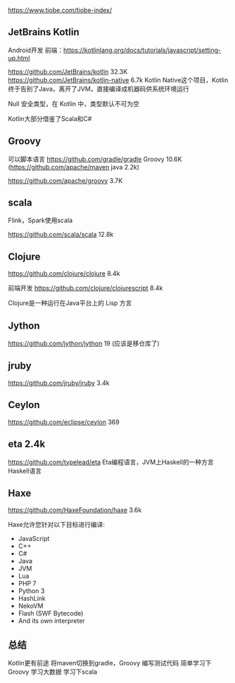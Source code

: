 https://www.tiobe.com/tiobe-index/

## JetBrains Kotlin
Android开发
前端：https://kotlinlang.org/docs/tutorials/javascript/setting-up.html

https://github.com/JetBrains/kotlin 32.3K
https://github.com/JetBrains/kotlin-native 6.7k
Kotlin Native这个项目，Kotlin终于告别了Java，离开了JVM，直接编译成机器码供系统环境运行

Null 安全类型，在 Kotlin 中，类型默认不可为空

Kotlin大部分借鉴了Scala和C#

## Groovy
可以脚本语言
https://github.com/gradle/gradle Groovy 10.6K 
(https://github.com/apache/maven java 2.2k)

https://github.com/apache/groovy 3.7K

## scala

Flink，Spark使用scala

https://github.com/scala/scala 12.8k


## Clojure
https://github.com/clojure/clojure 8.4k

前端开发
https://github.com/clojure/clojurescript 8.4k

Clojure是一种运行在Java平台上的 Lisp 方言


## Jython
https://github.com/jython/jython 19 (应该是移仓库了)

## jruby
https://github.com/jruby/jruby 3.4k


## Ceylon
https://github.com/eclipse/ceylon  369



## eta 2.4k
https://github.com/typelead/eta
Eta编程语言，JVM上Haskell的一种方言
Haskell语言

## Haxe
https://github.com/HaxeFoundation/haxe 3.6k

Haxe允许您针对以下目标进行编译:
- JavaScript
- C++
- C#
- Java
- JVM
- Lua
- PHP 7
- Python 3
- HashLink
- NekoVM
- Flash (SWF Bytecode)
- And its own interpreter


## 总结
Kotlin更有前途
将maven切换到gradle，Groovy 编写测试代码  简单学习下Groovy
学习大数据   学习下scala
